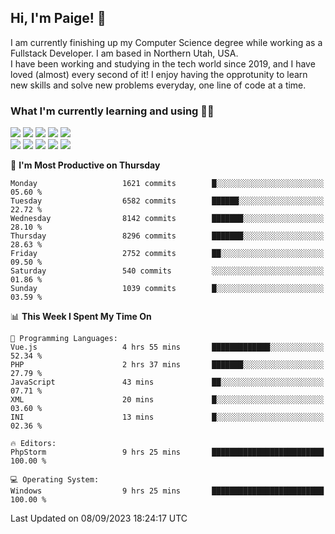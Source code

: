 ## Hi, I'm Paige! :vulcan_salute:

I am currently finishing up my Computer Science degree while working as a Fullstack Developer. I am based in Northern Utah, USA. \
I have been working and studying in the tech world since 2019, and I have loved (almost) every second of it! I enjoy having the opprotunity to learn new skills and solve new problems everyday, one line of code at a time.  

### What I'm currently learning and using :woman_technologist:
![](https://img.shields.io/badge/Laravel-FF2D20?style=for-the-badge&logo=laravel&logoColor=white) 
![](https://img.shields.io/badge/PHP-777BB4?style=for-the-badge&logo=php&logoColor=white)
![](https://img.shields.io/badge/Vue.js-35495E?style=for-the-badge&logo=vuedotjs&logoColor=4FC08D) 
![](https://img.shields.io/badge/MySQL-005C84?style=for-the-badge&logo=mysql&logoColor=white) 
![](https://img.shields.io/badge/Tailwind_CSS-38B2AC?style=for-the-badge&logo=tailwind-css&logoColor=white) \
![](https://img.shields.io/badge/Python-FFD43B?style=for-the-badge&logo=python&logoColor=blue)
![](https://img.shields.io/badge/Django-092E20?style=for-the-badge&logo=django&logoColor=green)
![](https://img.shields.io/badge/Kotlin-0095D5?&style=for-the-badge&logo=kotlin&logoColor=white)
![](https://img.shields.io/badge/Java-ED8B00?style=for-the-badge&logo=java&logoColor=white)
![](https://img.shields.io/badge/Haskell-5D4F85?style=for-the-badge&logo=haskell&logoColor=white) 

<!--START_SECTION:waka-->
📅 **I'm Most Productive on Thursday** 

```text
Monday                   1621 commits        █░░░░░░░░░░░░░░░░░░░░░░░░   05.60 % 
Tuesday                  6582 commits        ██████░░░░░░░░░░░░░░░░░░░   22.72 % 
Wednesday                8142 commits        ███████░░░░░░░░░░░░░░░░░░   28.10 % 
Thursday                 8296 commits        ███████░░░░░░░░░░░░░░░░░░   28.63 % 
Friday                   2752 commits        ██░░░░░░░░░░░░░░░░░░░░░░░   09.50 % 
Saturday                 540 commits         ░░░░░░░░░░░░░░░░░░░░░░░░░   01.86 % 
Sunday                   1039 commits        █░░░░░░░░░░░░░░░░░░░░░░░░   03.59 % 
```


📊 **This Week I Spent My Time On** 

```text
💬 Programming Languages: 
Vue.js                   4 hrs 55 mins       █████████████░░░░░░░░░░░░   52.34 % 
PHP                      2 hrs 37 mins       ███████░░░░░░░░░░░░░░░░░░   27.79 % 
JavaScript               43 mins             ██░░░░░░░░░░░░░░░░░░░░░░░   07.71 % 
XML                      20 mins             █░░░░░░░░░░░░░░░░░░░░░░░░   03.60 % 
INI                      13 mins             █░░░░░░░░░░░░░░░░░░░░░░░░   02.36 % 

🔥 Editors: 
PhpStorm                 9 hrs 25 mins       █████████████████████████   100.00 % 

💻 Operating System: 
Windows                  9 hrs 25 mins       █████████████████████████   100.00 % 
```


 Last Updated on 08/09/2023 18:24:17 UTC
<!--END_SECTION:waka-->
